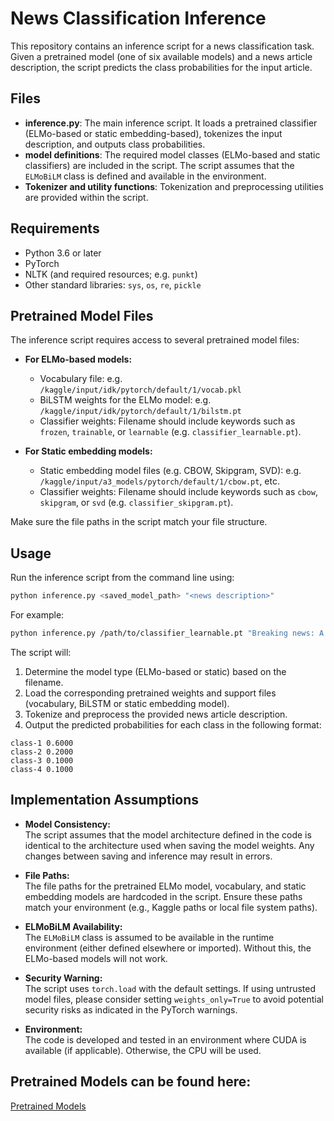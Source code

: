# News Classification Inference

This repository contains an inference script for a news classification task. Given a pretrained model (one of six available models) and a news article description, the script predicts the class probabilities for the input article.

## Files

- **inference.py**: The main inference script. It loads a pretrained classifier (ELMo-based or static embedding-based), tokenizes the input description, and outputs class probabilities.
- **model definitions**: The required model classes (ELMo-based and static classifiers) are included in the script. The script assumes that the `ELMoBiLM` class is defined and available in the environment.
- **Tokenizer and utility functions**: Tokenization and preprocessing utilities are provided within the script.

## Requirements

- Python 3.6 or later
- PyTorch
- NLTK (and required resources; e.g. `punkt`)
- Other standard libraries: `sys`, `os`, `re`, `pickle`

## Pretrained Model Files

The inference script requires access to several pretrained model files:
- **For ELMo-based models:**
  - Vocabulary file: e.g. `/kaggle/input/idk/pytorch/default/1/vocab.pkl`
  - BiLSTM weights for the ELMo model: e.g. `/kaggle/input/idk/pytorch/default/1/bilstm.pt`
  - Classifier weights: Filename should include keywords such as `frozen`, `trainable`, or `learnable` (e.g. `classifier_learnable.pt`).

- **For Static embedding models:**
  - Static embedding model files (e.g. CBOW, Skipgram, SVD): e.g. `/kaggle/input/a3_models/pytorch/default/1/cbow.pt`, etc.
  - Classifier weights: Filename should include keywords such as `cbow`, `skipgram`, or `svd` (e.g. `classifier_skipgram.pt`).

Make sure the file paths in the script match your file structure.

## Usage

Run the inference script from the command line using:

```bash
python inference.py <saved_model_path> "<news description>"
```

For example:

```bash
python inference.py /path/to/classifier_learnable.pt "Breaking news: A major event has just occurred in the city center..."
```

The script will:
1. Determine the model type (ELMo-based or static) based on the filename.
2. Load the corresponding pretrained weights and support files (vocabulary, BiLSTM or static embedding model).
3. Tokenize and preprocess the provided news article description.
4. Output the predicted probabilities for each class in the following format:

```
class-1 0.6000
class-2 0.2000
class-3 0.1000
class-4 0.1000
```

## Implementation Assumptions

- **Model Consistency:**  
  The script assumes that the model architecture defined in the code is identical to the architecture used when saving the model weights. Any changes between saving and inference may result in errors.

- **File Paths:**  
  The file paths for the pretrained ELMo model, vocabulary, and static embedding models are hardcoded in the script. Ensure these paths match your environment (e.g., Kaggle paths or local file system paths).

- **ELMoBiLM Availability:**  
  The `ELMoBiLM` class is assumed to be available in the runtime environment (either defined elsewhere or imported). Without this, the ELMo-based models will not work.

- **Security Warning:**  
  The script uses `torch.load` with the default settings. If using untrusted model files, please consider setting `weights_only=True` to avoid potential security risks as indicated in the PyTorch warnings.

- **Environment:**  
  The code is developed and tested in an environment where CUDA is available (if applicable). Otherwise, the CPU will be used.

## Pretrained Models can be found here:
[Pretrained Models](https://drive.google.com/drive/folders/1tQ4_ZICrcfy2tGOiLSZ0aMwYwJp5TP1k?usp=drive_link)